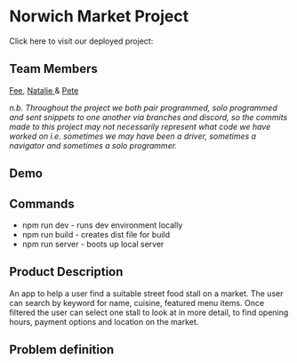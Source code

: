<h1>Norwich Market Project</h1>
Click here to visit our deployed project: <a href = "http:/"> </a>
<h2>Team Members</h2>
<a href = "https://github.com/mrskisawesome">Fee</a>, <a href = "https://github.com/nataliehhh">Natalie </a>& <a href = "https://github.com/The-Awkward-Customer"> Pete</a>
<p></p><i>n.b. Throughout the project we both pair programmed, solo programmed and sent snippets to one another via branches and discord, so the commits made to this project may not necessarily represent what code we have worked on i.e. sometimes we may have been a driver, sometimes a navigator and sometimes a solo programmer.</i></p>
<h2>Demo</h2>

<h2>Commands</h2>
<ul>
<li>npm run dev - runs dev environment locally</li>
<li>npm run build - creates dist file for build </li>
<li>npm run server - boots up local server</li>
</ul>
<h2>Product Description</h2>
<p>An app to help a user find a suitable street food stall on a market. The user can search by keyword for name, cuisine, featured menu items. Once filtered the user can select one stall to look at in more detail, to find opening hours, payment options and location on the market.</p>
<h2>Problem definition</h2>
